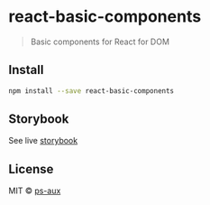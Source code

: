 # react-basic-components

> Basic components for React for DOM

## Install

```bash
npm install --save react-basic-components
```

## Storybook

See live [storybook](https://ps-aux.github.io/react-basic-components/)

## License

MIT © [ps-aux](https://github.com/ps-aux)
